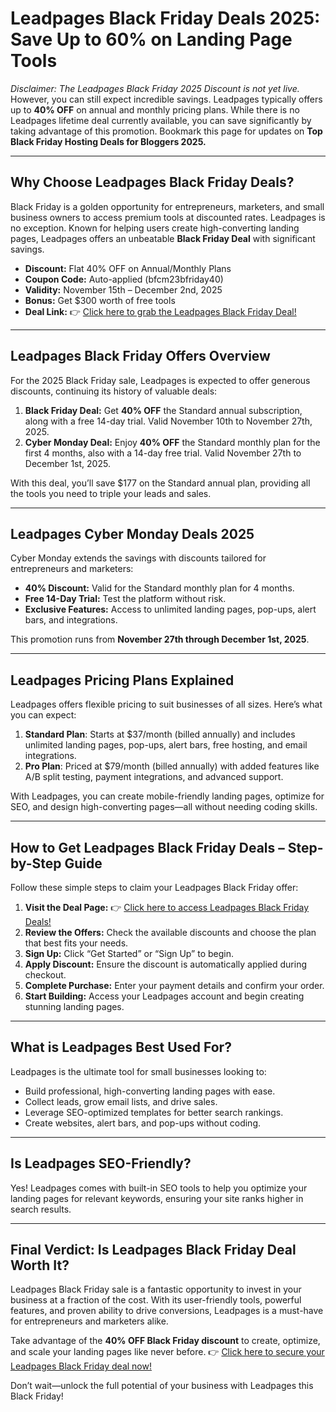 # Leadpages Black Friday Deals 2025: Save Up to 60% on Landing Page Tools

*Disclaimer: The Leadpages Black Friday 2025 Discount is not yet live.* However, you can still expect incredible savings. Leadpages typically offers up to **40% OFF** on annual and monthly pricing plans. While there is no Leadpages lifetime deal currently available, you can save significantly by taking advantage of this promotion. Bookmark this page for updates on **Top Black Friday Hosting Deals for Bloggers 2025.**

---

## Why Choose Leadpages Black Friday Deals?

Black Friday is a golden opportunity for entrepreneurs, marketers, and small business owners to access premium tools at discounted rates. Leadpages is no exception. Known for helping users create high-converting landing pages, Leadpages offers an unbeatable **Black Friday Deal** with significant savings.

- **Discount:** Flat 40% OFF on Annual/Monthly Plans
- **Coupon Code:** Auto-applied (bfcm23bfriday40)
- **Validity:** November 15th – December 2nd, 2025
- **Bonus:** Get $300 worth of free tools
- **Deal Link:** 👉 [Click here to grab the Leadpages Black Friday Deal!](https://bit.ly/LEadPages)

---

## Leadpages Black Friday Offers Overview

For the 2025 Black Friday sale, Leadpages is expected to offer generous discounts, continuing its history of valuable deals:

1. **Black Friday Deal:** Get **40% OFF** the Standard annual subscription, along with a free 14-day trial. Valid November 10th to November 27th, 2025.
2. **Cyber Monday Deal:** Enjoy **40% OFF** the Standard monthly plan for the first 4 months, also with a 14-day free trial. Valid November 27th to December 1st, 2025.

With this deal, you’ll save $177 on the Standard annual plan, providing all the tools you need to triple your leads and sales.

---

## Leadpages Cyber Monday Deals 2025

Cyber Monday extends the savings with discounts tailored for entrepreneurs and marketers:

- **40% Discount:** Valid for the Standard monthly plan for 4 months.
- **Free 14-Day Trial:** Test the platform without risk.
- **Exclusive Features:** Access to unlimited landing pages, pop-ups, alert bars, and integrations.

This promotion runs from **November 27th through December 1st, 2025**.

---

## Leadpages Pricing Plans Explained

Leadpages offers flexible pricing to suit businesses of all sizes. Here’s what you can expect:

1. **Standard Plan**: Starts at $37/month (billed annually) and includes unlimited landing pages, pop-ups, alert bars, free hosting, and email integrations.
2. **Pro Plan**: Priced at $79/month (billed annually) with added features like A/B split testing, payment integrations, and advanced support.

With Leadpages, you can create mobile-friendly landing pages, optimize for SEO, and design high-converting pages—all without needing coding skills.

---

## How to Get Leadpages Black Friday Deals – Step-by-Step Guide

Follow these simple steps to claim your Leadpages Black Friday offer:

1. **Visit the Deal Page:** 👉 [Click here to access Leadpages Black Friday Deals!](https://bit.ly/LEadPages)
2. **Review the Offers:** Check the available discounts and choose the plan that best fits your needs.
3. **Sign Up:** Click “Get Started” or “Sign Up” to begin.
4. **Apply Discount:** Ensure the discount is automatically applied during checkout.
5. **Complete Purchase:** Enter your payment details and confirm your order.
6. **Start Building:** Access your Leadpages account and begin creating stunning landing pages.

---

## What is Leadpages Best Used For?

Leadpages is the ultimate tool for small businesses looking to:

- Build professional, high-converting landing pages with ease.
- Collect leads, grow email lists, and drive sales.
- Leverage SEO-optimized templates for better search rankings.
- Create websites, alert bars, and pop-ups without coding.

---

## Is Leadpages SEO-Friendly?

Yes! Leadpages comes with built-in SEO tools to help you optimize your landing pages for relevant keywords, ensuring your site ranks higher in search results.

---

## Final Verdict: Is Leadpages Black Friday Deal Worth It?

Leadpages Black Friday sale is a fantastic opportunity to invest in your business at a fraction of the cost. With its user-friendly tools, powerful features, and proven ability to drive conversions, Leadpages is a must-have for entrepreneurs and marketers alike.

Take advantage of the **40% OFF Black Friday discount** to create, optimize, and scale your landing pages like never before. 👉 [Click here to secure your Leadpages Black Friday deal now!](https://bit.ly/LEadPages)

Don’t wait—unlock the full potential of your business with Leadpages this Black Friday!
